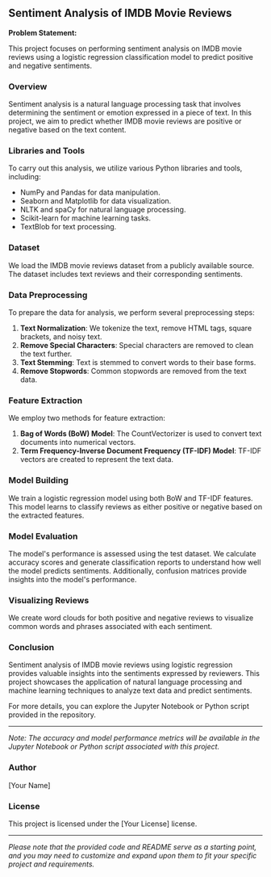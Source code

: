 ## Sentiment Analysis of IMDB Movie Reviews

**Problem Statement:**

This project focuses on performing sentiment analysis on IMDB movie reviews using a logistic regression classification model to predict positive and negative sentiments.

### Overview

Sentiment analysis is a natural language processing task that involves determining the sentiment or emotion expressed in a piece of text. In this project, we aim to predict whether IMDB movie reviews are positive or negative based on the text content.

### Libraries and Tools

To carry out this analysis, we utilize various Python libraries and tools, including:

- NumPy and Pandas for data manipulation.
- Seaborn and Matplotlib for data visualization.
- NLTK and spaCy for natural language processing.
- Scikit-learn for machine learning tasks.
- TextBlob for text processing.

### Dataset

We load the IMDB movie reviews dataset from a publicly available source. The dataset includes text reviews and their corresponding sentiments.

### Data Preprocessing

To prepare the data for analysis, we perform several preprocessing steps:

1. **Text Normalization**: We tokenize the text, remove HTML tags, square brackets, and noisy text.
2. **Remove Special Characters**: Special characters are removed to clean the text further.
3. **Text Stemming**: Text is stemmed to convert words to their base forms.
4. **Remove Stopwords**: Common stopwords are removed from the text data.

### Feature Extraction

We employ two methods for feature extraction:

1. **Bag of Words (BoW) Model**: The CountVectorizer is used to convert text documents into numerical vectors.
2. **Term Frequency-Inverse Document Frequency (TF-IDF) Model**: TF-IDF vectors are created to represent the text data.

### Model Building

We train a logistic regression model using both BoW and TF-IDF features. This model learns to classify reviews as either positive or negative based on the extracted features.

### Model Evaluation

The model's performance is assessed using the test dataset. We calculate accuracy scores and generate classification reports to understand how well the model predicts sentiments. Additionally, confusion matrices provide insights into the model's performance.

### Visualizing Reviews

We create word clouds for both positive and negative reviews to visualize common words and phrases associated with each sentiment.

### Conclusion

Sentiment analysis of IMDB movie reviews using logistic regression provides valuable insights into the sentiments expressed by reviewers. This project showcases the application of natural language processing and machine learning techniques to analyze text data and predict sentiments.

For more details, you can explore the Jupyter Notebook or Python script provided in the repository.

---

*Note: The accuracy and model performance metrics will be available in the Jupyter Notebook or Python script associated with this project.*

### Author

[Your Name]

### License

This project is licensed under the [Your License] license.

---

*Please note that the provided code and README serve as a starting point, and you may need to customize and expand upon them to fit your specific project and requirements.*